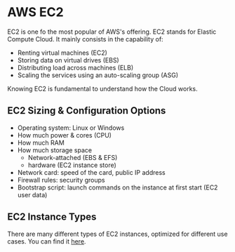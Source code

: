# AWS EC2

EC2 is one fo the most popular of AWS's offering. EC2 stands for Elastic Compute Cloud. It mainly consists in the capability of:

* Renting virtual machines (EC2)
* Storing data on virtual drives (EBS)
* Distributing load across machines (ELB)
* Scaling the services using an auto-scaling group (ASG)

Knowing EC2 is fundamental to understand how the Cloud works.

## EC2 Sizing & Configuration Options

* Operating system: Linux or Windows
* How much power & cores (CPU)
* How much RAM
* How much storage space
    * Network-attached (EBS & EFS)
    * hardware (EC2 instance store)
* Network card: speed of the card, public IP address
* Firewall rules: security groups
* Bootstrap script: launch commands on the instance at first start (EC2 user data)

## EC2 Instance Types

There are many different types of EC2 instances, optimized for different use cases. You can find it [here](https://aws.amazon.com/ec2/instance-types/).


